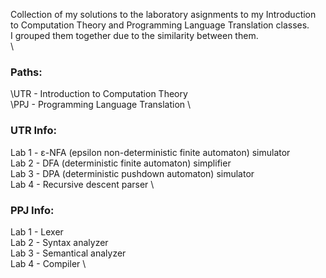 Collection of my solutions to the laboratory asignments to my Introduction to Computation Theory and Programming Language Translation classes. \
I grouped them together due to the similarity between them. \
\
### Paths:
\UTR - Introduction to Computation Theory \
\PPJ - Programming Language Translation \

### UTR Info:
Lab 1 - ε-NFA (epsilon non-deterministic finite automaton) simulator \
Lab 2 - DFA (deterministic finite automaton) simplifier \
Lab 3 - DPA (deterministic pushdown automaton) simulator \
Lab 4 - Recursive descent parser \

### PPJ Info:
Lab 1 - Lexer \
Lab 2 - Syntax analyzer \
Lab 3 - Semantical analyzer \
Lab 4 - Compiler \
